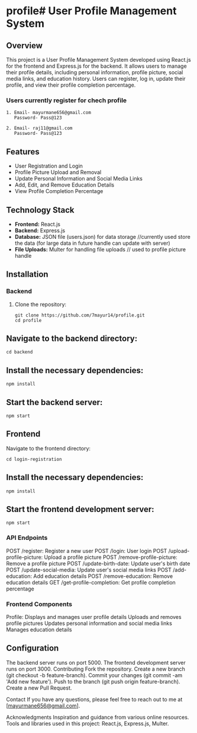 # profile# User Profile Management System

## Overview

This project is a User Profile Management System developed using React.js for the frontend and Express.js for the backend. It allows users to manage their profile details, including personal information, profile picture, social media links, and education history. Users can register, log in, update their profile, and view their profile completion percentage.

### Users currently register for chech profile 
  
    1. Email- mayurmane656@gmail.com
       Password- Pass@123

    2. Email- raj11@gmail.com
       Password- Pass@123

## Features

- User Registration and Login
- Profile Picture Upload and Removal
- Update Personal Information and Social Media Links
- Add, Edit, and Remove Education Details
- View Profile Completion Percentage

## Technology Stack

- **Frontend:** React.js
- **Backend:** Express.js
- **Database:** JSON file (users.json) for data storage //currently used store the data (for large data in future handle can update with server) 
- **File Uploads:** Multer for handling file uploads // used to profile picture handle

## Installation

### Backend

1. Clone the repository:

    
       git clone https://github.com/7mayur14/profile.git
       cd profile

## Navigate to the backend directory:


    cd backend

## Install the necessary dependencies:

 
    npm install

## Start the backend server:

    
    npm start

## Frontend
Navigate to the frontend directory:

 
    cd login-registration

## Install the necessary dependencies:


    npm install
    
## Start the frontend development server:

    
    npm start

### API Endpoints
POST /register: Register a new user
POST /login: User login
POST /upload-profile-picture: Upload a profile picture
POST /remove-profile-picture: Remove a profile picture
POST /update-birth-date: Update user's birth date
POST /update-social-media: Update user's social media links
POST /add-education: Add education details
POST /remove-education: Remove education details
GET /get-profile-completion: Get profile completion percentage

### Frontend Components
Profile: Displays and manages user profile details
Uploads and removes profile pictures
Updates personal information and social media links
Manages education details

## Configuration
The backend server runs on port 5000.
The frontend development server runs on port 3000.
Contributing
Fork the repository.
Create a new branch (git checkout -b feature-branch).
Commit your changes (git commit -am 'Add new feature').
Push to the branch (git push origin feature-branch).
Create a new Pull Request.

Contact
If you have any questions, please feel free to reach out to me at [mayurmane656@gmail.com].

Acknowledgments
Inspiration and guidance from various online resources.
Tools and libraries used in this project: React.js, Express.js, Multer.
